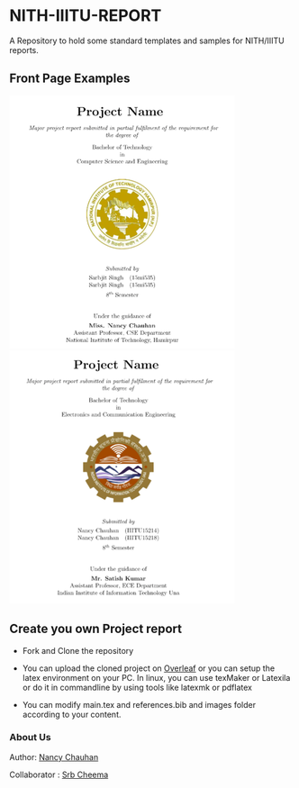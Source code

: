 # NITH-IIITU-REPORT

A Repository to hold some standard templates and samples for NITH/IIITU reports.

## Front Page Examples

![nith](extra/nith_page.png) ![iiitu](extra/iiitu_page.png)

## **Create you own Project report**

  - Fork and Clone the repository

  - You can upload the cloned project on [Overleaf](https://www.overleaf.com) or you can setup the latex environment on your PC. In linux, you can use texMaker or Latexila or do it in commandline by using tools like latexmk or pdflatex

  - You can modify main.tex and references.bib and images folder according to your content.


### About Us

Author: [Nancy Chauhan](https://github.com/Nancy-Chauhan/)

Collaborator : [Srb Cheema](https://github.com/srbcheema1/)
